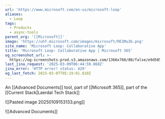 ```yaml
---
url: 'https://www.microsoft.com/en-us/microsoft-loop'
aliases:
  - Loop
tags:
  - Products
  - async-tools
parent_org: '[[Microsoft]]'
image: 'https://uhf.microsoft.com/images/microsoft/RE1Mu3b.png'
site_name: 'Microsoft Loop: Collaborative App'
title: 'Microsoft Loop: Collaborative App | Microsoft 365'
og_screenshot_url: >-
  https://og-screenshots-prod.s3.amazonaws.com/1366x768/80/false/e9d5855054048f1e4724f07e587368948a9ea7e4305876427ff65a5747ce2975.jpeg
last_jina_request: '2025-03-09T06:44:59.868Z'
jina_error: 'HTTP error! status: 429'
og_last_fetch: 2025-03-07T05:19:01.810Z
---
```


An [[Advanced Documents]] tool, part of [[Microsoft 365]], part of the [[Current Stack|Laerdal Tech Stack]]


![[Pasted image 20250109153133.png]]

![[Advanced Documents]]
